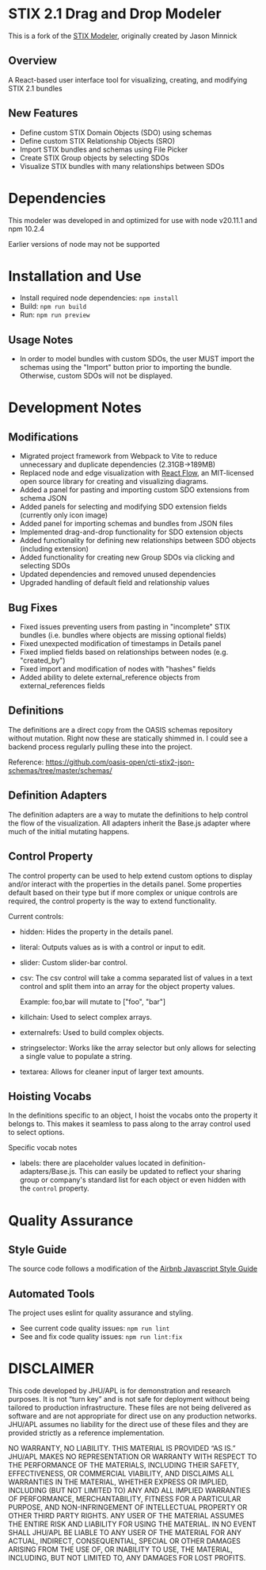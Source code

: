 # STIX 2.1 Drag and Drop Modeler

This is a fork of the [STIX Modeler](https://github.com/STIX-Modeler/UI/tree/develop), originally created by Jason Minnick

## Overview
A React-based user interface tool for visualizing, creating, and modifying STIX 2.1 bundles

## New Features
- Define custom STIX Domain Objects (SDO) using schemas
- Define custom STIX Relationship Objects (SRO)
- Import STIX bundles and schemas using File Picker
- Create STIX Group objects by selecting SDOs
- Visualize STIX bundles with many relationships between SDOs

# Dependencies

This modeler was developed in and optimized for use with node v20.11.1 and npm 10.2.4

Earlier versions of node may not be supported

# Installation and Use 

- Install required node dependencies: `npm install`
- Build: `npm run build`
- Run: `npm run preview`

## Usage Notes
- In order to model bundles with custom SDOs, the user MUST import the schemas using the "Import" button prior to importing the bundle. Otherwise, custom SDOs will not be displayed.

# Development Notes
## Modifications

- Migrated project framework from Webpack to Vite to reduce unnecessary and duplicate dependencies (2.31GB->189MB)
- Replaced node and edge visualization with [React Flow](https://reactflow.dev/), an MIT-licensed open source library for creating and visualizing diagrams.
- Added a panel for pasting and importing custom SDO extensions from schema JSON
- Added panels for selecting and modifying SDO extension fields (currently only icon image)
- Added panel for importing schemas and bundles from JSON files
- Implemented drag-and-drop functionality for SDO extension objects
- Added functionality for defining new relationships between SDO objects (including extension)
- Added functionality for creating new Group SDOs via clicking and selecting SDOs
- Updated dependencies and removed unused dependencies
- Upgraded handling of default field and relationship values

## Bug Fixes

- Fixed issues preventing users from pasting in "incomplete" STIX bundles (i.e. bundles where objects are missing optional fields)
- Fixed unexpected modification of timestamps in Details panel
- Fixed implied fields based on relationships between nodes (e.g. "created_by")
- Fixed import and modification of nodes with "hashes" fields
- Added ability to delete external_reference objects from external_references fields

## Definitions

The definitions are a direct copy from the OASIS schemas repository without mutation. Right now these are statically shimmed in. I could see a backend process regularly pulling these into the project.

Reference: https://github.com/oasis-open/cti-stix2-json-schemas/tree/master/schemas/

## Definition Adapters

The definition adapters are a way to mutate the definitions to help control the flow of the visualization. All adapters inherit the Base.js adapter where much of the initial mutating happens.

## Control Property

The control property can be used to help extend custom options to display and/or interact with the properties in the details panel. Some properties default based on their type but if more complex or unique controls are required, the control property is the way to extend functionality.

Current controls:
- hidden: Hides the property in the details panel.
- literal: Outputs values as is with a control or input to edit.
- slider: Custom slider-bar control.
- csv: The csv control will take a comma separated list of values in a text control and split them into an array for the object property values.

    Example: foo,bar will mutate to ["foo", "bar"]

- killchain: Used to select complex arrays.
- externalrefs: Used to build complex objects.
- stringselector: Works like the array selector but only allows for selecting a single value to populate a string.
- textarea: Allows for cleaner input of larger text amounts.

## Hoisting Vocabs

In the definitions specific to an object, I hoist the vocabs onto the property it belongs to. This makes it seamless to pass along to the array control used to select options.

Specific vocab notes

- labels: there are placeholder values located in definition-adapters/Base.js. This can easily be updated to reflect your sharing group or company's standard list for each object or even hidden with the `control` property.

# Quality Assurance
## Style Guide
The source code follows a modification of the [Airbnb Javascript Style Guide](https://airbnb.io/javascript/react/)
## Automated Tools
The project uses eslint for quality assurance and styling.
- See current code quality issues: `npm run lint`
- See and fix code quality issues: `npm run lint:fix`

# DISCLAIMER

This code developed by JHU/APL is for demonstration and research purposes. It is not “turn key” and is not safe for deployment without being tailored to production infrastructure. These files are not being delivered as software and are not appropriate for direct use on any production networks. JHU/APL assumes no liability for the direct use of these files and they are provided strictly as a reference implementation.

NO WARRANTY, NO LIABILITY. THIS MATERIAL IS PROVIDED “AS IS.” JHU/APL MAKES NO REPRESENTATION OR WARRANTY WITH RESPECT TO THE PERFORMANCE OF THE MATERIALS, INCLUDING THEIR SAFETY, EFFECTIVENESS, OR COMMERCIAL VIABILITY, AND DISCLAIMS ALL WARRANTIES IN THE MATERIAL, WHETHER EXPRESS OR IMPLIED, INCLUDING (BUT NOT LIMITED TO) ANY AND ALL IMPLIED WARRANTIES OF PERFORMANCE, MERCHANTABILITY, FITNESS FOR A PARTICULAR PURPOSE, AND NON-INFRINGEMENT OF INTELLECTUAL PROPERTY OR OTHER THIRD PARTY RIGHTS. ANY USER OF THE MATERIAL ASSUMES THE ENTIRE RISK AND LIABILITY FOR USING THE MATERIAL. IN NO EVENT SHALL JHU/APL BE LIABLE TO ANY USER OF THE MATERIAL FOR ANY ACTUAL, INDIRECT, CONSEQUENTIAL, SPECIAL OR OTHER DAMAGES ARISING FROM THE USE OF, OR INABILITY TO USE, THE MATERIAL, INCLUDING, BUT NOT LIMITED TO, ANY DAMAGES FOR LOST PROFITS.
